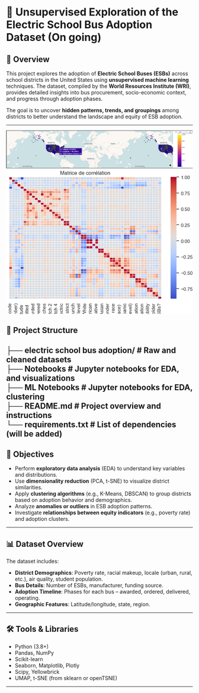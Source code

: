 # 🚌 Unsupervised Exploration of the Electric School Bus Adoption Dataset (On going)  

## 📌 Overview

This project explores the adoption of **Electric School Buses (ESBs)** across school districts in the United States using **unsupervised machine learning** techniques. 
The dataset, compiled by the **World Resources Institute (WRI)**, provides detailed insights into bus procurement, socio-economic context, and progress through adoption phases.

The goal is to uncover **hidden patterns, trends, and groupings** among districts to better understand the landscape and equity of ESB adoption.

---
![Map](assets/capture3.png)
![corrMatrix](assets/capture2.png)


## 📂 Project Structure

├── electric school bus adoption/ # Raw and cleaned datasets  
├── Notebooks # Jupyter notebooks for EDA, and visualizations  
├── ML Notebooks # Jupyter notebooks for EDA, clustering  
├── README.md # Project overview and instructions  
└── requirements.txt # List of dependencies (will be added)  
---

## 🧠 Objectives

- Perform **exploratory data analysis** (EDA) to understand key variables and distributions.
- Use **dimensionality reduction** (PCA, t-SNE) to visualize district similarities.
- Apply **clustering algorithms** (e.g., K-Means, DBSCAN) to group districts based on adoption behavior and demographics.
- Analyze **anomalies or outliers** in ESB adoption patterns.
- Investigate **relationships between equity indicators** (e.g., poverty rate) and adoption clusters.

---

## 📊 Dataset Overview

The dataset includes:

- **District Demographics**: Poverty rate, racial makeup, locale (urban, rural, etc.), air quality, student population.
- **Bus Details**: Number of ESBs, manufacturer, funding source.
- **Adoption Timeline**: Phases for each bus – awarded, ordered, delivered, operating.
- **Geographic Features**: Latitude/longitude, state, region.

---

## 🛠️ Tools & Libraries

- Python (3.8+)
- Pandas, NumPy
- Scikit-learn
- Seaborn, Matplotlib, Plotly
- Scipy, Yellowbrick
- UMAP, t-SNE (from sklearn or openTSNE)

---

